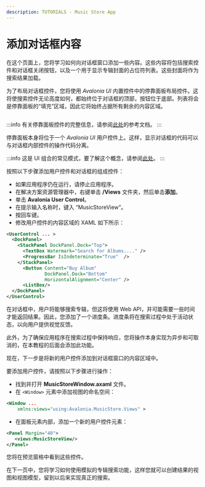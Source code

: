 ```yaml
---
description: TUTORIALS - Music Store App
---
```


# 添加对话框内容

在这个页面上，您将学习如何向对话框窗口添加一些内容。这些内容将包括搜索控件和对话框关闭按钮，以及一个用于显示专辑封面的占位符列表。这些封面将作为搜索结果加载。

为了布局对话框控件，您将使用 _Avalonia UI_ 内置控件中的停靠面板布局控件。这将使搜索控件无论高度如何，都始终位于对话框的顶部，按钮位于底部。列表将会是停靠面板的“填充”区域，因此它将始终占据所有剩余的内容区域。

<div style={{textAlign: 'center'}}>
  <img src="/img/gitbook-import/assets/image (9) (3).png" alt=""/>
</div>

:::info
有关停靠面板控件的完整信息，请参阅[此处](../../reference/controls/dockpanel.md)的参考文档。
:::

停靠面板本身将位于一个 _Avalonia UI_ 用户控件上。这样，显示对话框的代码可以与对话框内部控件的操作代码分离。

:::info
这是 UI 组合的常见模式，要了解这个概念，请参阅[此处](../../concepts/ui-composition.md)。
:::

按照以下步骤添加用户控件和对话框的组成控件：

- 如果应用程序仍在运行，请停止应用程序。
- 在解决方案资源管理器中，右键单击 **/Views** 文件夹，然后单击**添加**。
- 单击 **Avalonia User Control**。
- 在提示输入名称时，键入 “MusicStoreView”。
- 按回车键。
- 修改用户控件的内容区域的 XAML 如下所示：

```xml
<UserControl ... >
  <DockPanel>
    <StackPanel DockPanel.Dock="Top">
      <TextBox Watermark="Search for Albums...." />
      <ProgressBar IsIndeterminate="True"  />
    </StackPanel>
      <Button Content="Buy Album" 
              DockPanel.Dock="Bottom" 
              HorizontalAlignment="Center" />
      <ListBox/>
  </DockPanel>
</UserControl>
```

在对话框中，用户将能够搜索专辑，但这将使用 Web API，并可能需要一些时间才能返回结果。因此，您添加了一个进度条。进度条将在搜索过程中处于活动状态，以向用户提供视觉反馈。

此外，为了确保应用程序在搜索过程中保持响应，您将操作本身实现为异步和可取消的，在本教程的后面会添加此功能。

现在，下一步是将新的用户控件添加到对话框窗口的内容区域中。

要添加用户控件，请按照以下步骤进行操作：

- 找到并打开 **MusicStoreWindow.axaml** 文件。
- 在 `<Window>` 元素中添加视图的命名空间：

```xml
<Window ...
    xmlns:views="using:Avalonia.MusicStore.Views" >    
```

- 在面板元素内部，添加一个新的用户控件元素：

```xml
<Panel Margin="40">
   <views:MusicStoreView/>
</Panel>
```

您将在预览窗格中看到这些控件。

在下一页中，您将学习如何使用模拟的专辑搜索功能，这样您就可以创建结果的视图和视图模型，留到以后来实现真正的搜索。
